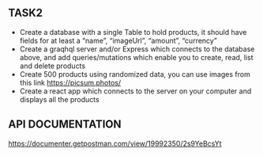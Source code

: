 ## TASK2

- Create a database with a single Table to hold products, it should have fields for at least a “name”, “imageUrl”, “amount”, “currency”
- Create a graqhql server and/or Express which connects to the database above, and add queries/mutations which enable you to create, read, list and delete products
- Create 500 products using randomized data, you can use images from this link https://picsum.photos/
- Create a react app which connects to the server on your computer and displays all the products

## API DOCUMENTATION

https://documenter.getpostman.com/view/19992350/2s9YeBcsYt
